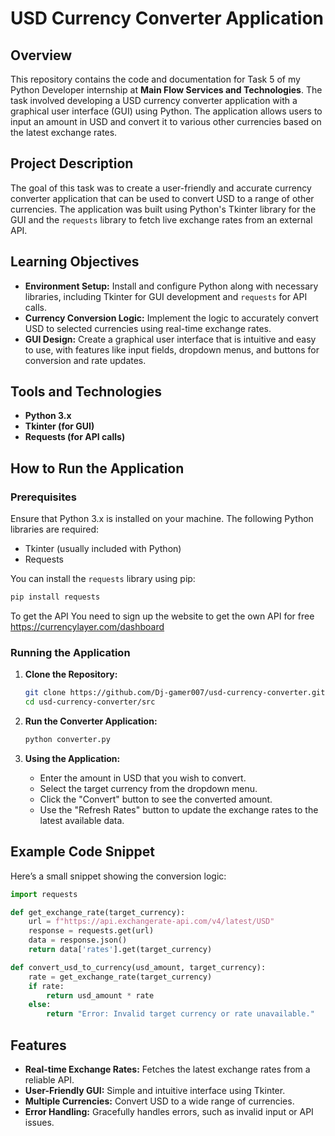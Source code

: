 # USD Currency Converter Application

## Overview

This repository contains the code and documentation for Task 5 of my Python Developer internship at **Main Flow Services and Technologies**. The task involved developing a USD currency converter application with a graphical user interface (GUI) using Python. The application allows users to input an amount in USD and convert it to various other currencies based on the latest exchange rates.

## Project Description

The goal of this task was to create a user-friendly and accurate currency converter application that can be used to convert USD to a range of other currencies. The application was built using Python's Tkinter library for the GUI and the `requests` library to fetch live exchange rates from an external API.

## Learning Objectives

- **Environment Setup:** Install and configure Python along with necessary libraries, including Tkinter for GUI development and `requests` for API calls.
- **Currency Conversion Logic:** Implement the logic to accurately convert USD to selected currencies using real-time exchange rates.
- **GUI Design:** Create a graphical user interface that is intuitive and easy to use, with features like input fields, dropdown menus, and buttons for conversion and rate updates.

## Tools and Technologies

- **Python 3.x**
- **Tkinter (for GUI)**
- **Requests (for API calls)**


## How to Run the Application

### Prerequisites

Ensure that Python 3.x is installed on your machine. The following Python libraries are required:

- Tkinter (usually included with Python)
- Requests

You can install the `requests` library using pip:

```bash
pip install requests
```

To get the API You need to sign up the website to get the own API for free
https://currencylayer.com/dashboard


### Running the Application

1. **Clone the Repository:**

   ```bash
   git clone https://github.com/Dj-gamer007/usd-currency-converter.git
   cd usd-currency-converter/src
   ```

2. **Run the Converter Application:**

   ```bash
   python converter.py
   ```

3. **Using the Application:**

   - Enter the amount in USD that you wish to convert.
   - Select the target currency from the dropdown menu.
   - Click the "Convert" button to see the converted amount.
   - Use the "Refresh Rates" button to update the exchange rates to the latest available data.

## Example Code Snippet

Here’s a small snippet showing the conversion logic:

```python
import requests

def get_exchange_rate(target_currency):
    url = f"https://api.exchangerate-api.com/v4/latest/USD"
    response = requests.get(url)
    data = response.json()
    return data['rates'].get(target_currency)

def convert_usd_to_currency(usd_amount, target_currency):
    rate = get_exchange_rate(target_currency)
    if rate:
        return usd_amount * rate
    else:
        return "Error: Invalid target currency or rate unavailable."
```

## Features

- **Real-time Exchange Rates:** Fetches the latest exchange rates from a reliable API.
- **User-Friendly GUI:** Simple and intuitive interface using Tkinter.
- **Multiple Currencies:** Convert USD to a wide range of currencies.
- **Error Handling:** Gracefully handles errors, such as invalid input or API issues.
